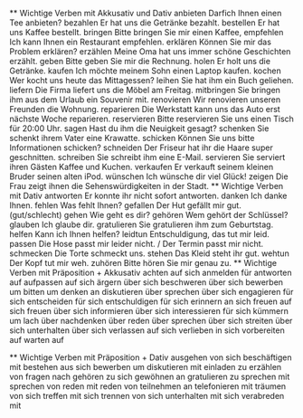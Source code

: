 ** Wichtige Verben mit Akkusativ und Dativ 
anbieten 
Darfich Ihnen einen Tee anbieten? 
bezahlen 
Er hat uns die Getränke bezahlt. 
bestellen 
Er hat uns Kaffee bestellt. 
bringen 
Bitte bringen Sie mir einen Kaffee, 
empfehlen 
Ich kann Ihnen ein Restaurant empfehlen. 
erklären 
Können Sie mir das Problem erklären? 
erzählen 
Meine Oma hat uns immer schöne Geschichten erzählt. 
geben 
Bitte geben Sie mir die Rechnung. 
holen 
Er holt uns die Getränke. 
kaufen 
Ich möchte meinem Sohn einen Laptop kaufen. 
kochen 
Wer kocht uns heute das Mittagessen? 
leihen 
Sie hat ihm ein Buch geliehen. 
liefern 
Die Firma liefert uns die Möbel am Freitag. 
mitbringen 
Sie bringen ihm aus dem Urlaub ein Souvenir mit. 
renovieren 
Wir renovieren unseren Freunden die Wohnung. 
reparieren 
Die Werkstatt kann uns das Auto erst nächste Woche reparieren. 
reservieren 
Bitte reservieren Sie uns einen Tisch für 																20:00 Uhr. 
sagen 
Hast du ihm die Neuigkeit gesagt? 
schenken 
Sie schenkt ihrem Vater eine Krawatte. 
schicken 
Können Sie uns bitte Informationen schicken? 
schneiden 
Der Friseur hat ihr die Haare super geschnitten. 
schreiben 
Sie schreibt ihm eine E-Mail. 
servieren 
Sie serviert ihren Gästen Kaffee und Kuchen. 
verkaufen 
Er verkauft seinem kleinen Bruder seinen alten iPod. 
wünschen 
Ich wünsche dir viel Glück! 
zeigen 
Die Frau zeigt ihnen die Sehenswürdigkeiten in der Stadt. 
** Wichtige Verben mit Dativ 
antworten 
Er konnte ihr nicht sofort antworten. 
danken 
Ich danke Ihnen. 
fehlen 
Was fehlt Ihnen? 
gefallen 
Der Hut gefällt mir gut. 
(gut/schlecht) gehen 
Wie geht es dir? 
gehören 
Wem gehört der Schlüssel? 
glauben 
Ich glaube dir. 
gratulieren 
Sie gratulieren ihm zum Geburtstag. 
helfen 
Kann ich Ihnen helfen? 
leidtun 
Entschuldigung, das tut mir leid. 
passen 
Die Hose passt mir leider nicht. / Der Termin passt mir nicht. 
schmecken 
Die Torte schmeckt uns. 
stehen 
Das Kleid steht ihr gut. 
wehtun 
Der Kopf tut mir weh. 
zuhören 
Bitte hören Sie mir genau zu. 
** Wichtige Verben mit Präposition + Akkusativ 
achten auf 
sich anmelden für 
antworten auf 
aufpassen auf 
sich ärgern über 
sich beschweren über 
sich bewerben um 
bitten um 
denken an 
diskutieren über 
sprechen über 
sich engagieren für 
sich entscheiden für 
sich entschuldigen für 
sich erinnern an 
sich freuen auf 
sich freuen über 
sich informieren über 
sich interessieren für 
sich kümmern um 
lach über 
nachdenken über 
reden über 
sprechen über 
sich streiten über 
sich unterhalten über 
sich verlassen auf 
sich verlieben in 
sich vorbereiten auf 
warten auf 




** Wichtige Verben mit Präposition + Dativ 
ausgehen von 
sich beschäftigen mit 
bestehen aus 
sich bewerben um 
diskutieren mit 
einladen zu 
erzählen von 
fragen nach 
gehören zu 
sich gewöhnen an 
gratulieren zu 
sprechen mit 
sprechen von 
reden mit 
reden von 
teilnehmen an 
telefonieren mit 
träumen von 
sich treffen mit 
sich trennen von 
sich unterhalten mit 
sich verabreden mit 
											

												
													
														
													


														

											